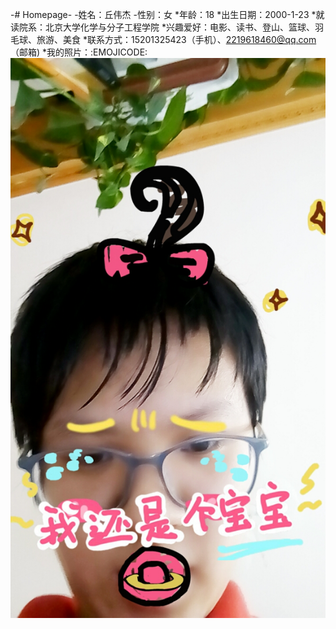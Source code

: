 -# Homepage-
-姓名：丘伟杰
-性别：女
*年龄：18
*出生日期：2000-1-23
*就读院系：北京大学化学与分子工程学院
*兴趣爱好：电影、读书、登山、篮球、羽毛球、旅游、美食
*联系方式：15201325423（手机）、2219618460@qq.com（邮箱)
*我的照片：:EMOJICODE:![image](https://github.com/CherryQWJ/Homepage-/blob/master/IMG20170115125444.jpg)
